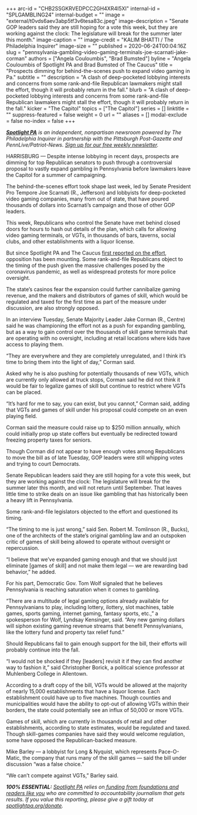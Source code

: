 +++
arc-id = "CHB2SSGKRVEDPCC2GH4XR4I5XI"
internal-id = "SPLGAMBLING24"
internal-budget = ""
image = "external/t0vds6aev3abp5tf3v6tesa83c.jpeg"
image-description = "Senate GOP leaders said they are still hoping for a vote this week, but they are working against the clock: The legislature will break for the summer later this month."
image-caption = ""
image-credit = "KALIM BHATTI / The Philadelphia Inquirer"
image-size = ""
published = 2020-06-24T00:04:16Z
slug = "pennsylvania-gambling-video-gaming-terminals-joe-scarnati-jake-corman"
authors = ["Angela Couloumbis", "Brad Bumsted"]
byline = "Angela Couloumbis of Spotlight PA and Brad Bumsted of The Caucus"
title = "Prospects dimming for behind-the-scenes push to expand video gaming in Pa."
subtitle = ""
description = "A clash of deep-pocketed lobbying interests and concerns from some rank-and-file Republican lawmakers might stall the effort, though it will probably return in the fall."
blurb = "A clash of deep-pocketed lobbying interests and concerns from some rank-and-file Republican lawmakers might stall the effort, though it will probably return in the fall."
kicker = "The Capitol"
topics = ["The Capitol"]
series = []
linktitle = ""
suppress-featured = false
weight = 0
url = ""
aliases = []
modal-exclude = false
no-index = false
+++

<a href="https://www.spotlightpa.org/"><i><b>Spotlight PA</b></i></a><i> is an independent, nonpartisan newsroom powered by The Philadelphia Inquirer in partnership with the Pittsburgh Post-Gazette and PennLive/Patriot-News. </i><a href="https://www.spotlightpa.org/newsletters"><i>Sign up for our free weekly newsletter</i></a><i>.</i>

HARRISBURG — Despite intense lobbying in recent days, prospects are dimming for top Republican senators to push through a controversial proposal to vastly expand gambling in Pennsylvania before lawmakers leave the Capitol for a summer of campaigning.

The behind-the-scenes effort took shape last week, led by Senate President Pro Tempore Joe Scarnati (R., Jefferson) and lobbyists for deep-pocketed video gaming companies, many from out of state, that have poured thousands of dollars into Scarnati’s campaign and those of other GOP leaders.

This week, Republicans who control the Senate have met behind closed doors for hours to hash out details of the plan, which calls for allowing video gaming terminals, or VGTs, in thousands of bars, taverns, social clubs, and other establishments with a liquor license.

But since Spotlight PA and The Caucus <a href="https://www.spotlightpa.org/news/2020/06/joe-scarnati-golden-entertainment-gambling-expansion-vgts-senate-republicans/">first reported on the effort</a>, opposition has been mounting. Some rank-and-file Republicans object to the timing of the push given the massive challenges posed by the coronavirus pandemic, as well as widespread protests for more police oversight.

The state’s casinos fear the expansion could further cannibalize gaming revenue, and the makers and distributors of games of skill, which would be regulated and taxed for the first time as part of the measure under discussion, are also strongly opposed.

In an interview Tuesday, Senate Majority Leader Jake Corman (R., Centre) said he was championing the effort not as a push for expanding gambling, but as a way to gain control over the thousands of skill game terminals that are operating with no oversight, including at retail locations where kids have access to playing them.

<script src="https://www.spotlightpa.org/embed.js" async></script><div data-spl-embed-version="1" data-spl-src="https://www.spotlightpa.org/embeds/donate/"></div>


“They are everywhere and they are completely unregulated, and I think it’s time to bring them into the light of day,” Corman said.

Asked why he is also pushing for potentially thousands of new VGTs, which are currently only allowed at truck stops, Corman said he did not think it would be fair to legalize games of skill but continue to restrict where VGTs can be placed.

“It’s hard for me to say, you can exist, but you cannot,” Corman said, adding that VGTs and games of skill under his proposal could compete on an even playing field.

Corman said the measure could raise up to $250 million annually, which could initially prop up state coffers but eventually be redirected toward freezing property taxes for seniors.

Though Corman did not appear to have enough votes among Republicans to move the bill as of late Tuesday, GOP leaders were still whipping votes and trying to court Democrats.

Senate Republican leaders said they are still hoping for a vote this week, but they are working against the clock: The legislature will break for the summer later this month, and will not return until September. That leaves little time to strike deals on an issue like gambling that has historically been a heavy lift in Pennsylvania.

Some rank-and-file legislators objected to the effort and questioned its timing. 

“The timing to me is just wrong,” said Sen. Robert M. Tomlinson (R., Bucks), one of the architects of the state’s original gambling law and an outspoken critic of games of skill being allowed to operate without oversight or repercussion.

“I believe that we’ve expanded gaming enough and that we should just eliminate [games of skill] and not make them legal — we are rewarding bad behavior,” he added.

For his part, Democratic Gov. Tom Wolf signaled that he believes Pennsylvania is reaching saturation when it comes to gambling.

“There are a multitude of legal gaming options already available for Pennsylvanians to play, including lottery, ilottery, slot machines, table games, sports gaming, internet gaming, fantasy sports, etc.,” a spokesperson for Wolf, Lyndsay Kensinger, said. “Any new gaming dollars will siphon existing gaming revenue streams that benefit Pennsylvanians, like the lottery fund and property tax relief fund.”

Should Republicans fail to gain enough support for the bill, their efforts will probably continue into the fall.

“I would not be shocked if they [leaders] revisit it if they can find another way to fashion it,” said Christopher Borick, a political science professor at Muhlenberg College in Allentown. 

<script src="https://www.spotlightpa.org/embed.js" async></script><div data-spl-embed-version="1" data-spl-src="https://www.spotlightpa.org/embeds/newsletter/"></div>


According to a draft copy of the bill, VGTs would be allowed at the majority of nearly 15,000 establishments that have a liquor license. Each establishment could have up to five machines. Though counties and municipalities would have the ability to opt-out of allowing VGTs within their borders, the state could potentially see an influx of 50,000 or more VGTs.

Games of skill, which are currently in thousands of retail and other establishments, according to state estimates, would be regulated and taxed. Though skill-games companies have said they would welcome regulation, some have opposed the Republican-backed measure.

Mike Barley — a lobbyist for Long &amp; Nyquist, which represents Pace-O-Matic, the company that runs many of the skill games — said the bill under discussion “was a false choice.”

“We can’t compete against VGTs,” Barley said.

<i><b>100% ESSENTIAL:</b></i> <a href="https://www.spotlightpa.org/"><i>Spotlight PA</i></a><i> relies on</i><a href="https://www.spotlightpa.org/support"><i> funding from foundations and readers like you</i></a><i> who are committed to accountability journalism that gets results. If you value this reporting, please give a gift today at </i><a href="http://spotlightpa.org/donate"><i>spotlightpa.org/donate</i></a><i>.</i>
